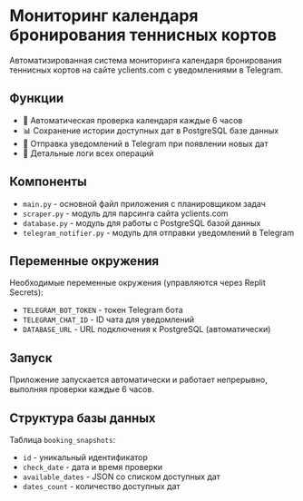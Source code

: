 # Мониторинг календаря бронирования теннисных кортов

Автоматизированная система мониторинга календаря бронирования теннисных кортов на сайте yclients.com с уведомлениями в Telegram.

## Функции

- 🔄 Автоматическая проверка календаря каждые 6 часов
- 📊 Сохранение истории доступных дат в PostgreSQL базе данных
- 📱 Отправка уведомлений в Telegram при появлении новых дат
- 📝 Детальные логи всех операций

## Компоненты

- `main.py` - основной файл приложения с планировщиком задач
- `scraper.py` - модуль для парсинга сайта yclients.com
- `database.py` - модуль для работы с PostgreSQL базой данных
- `telegram_notifier.py` - модуль для отправки уведомлений в Telegram

## Переменные окружения

Необходимые переменные окружения (управляются через Replit Secrets):

- `TELEGRAM_BOT_TOKEN` - токен Telegram бота
- `TELEGRAM_CHAT_ID` - ID чата для уведомлений
- `DATABASE_URL` - URL подключения к PostgreSQL (автоматически)

## Запуск

Приложение запускается автоматически и работает непрерывно, выполняя проверки каждые 6 часов.

## Структура базы данных

Таблица `booking_snapshots`:
- `id` - уникальный идентификатор
- `check_date` - дата и время проверки
- `available_dates` - JSON со списком доступных дат
- `dates_count` - количество доступных дат
